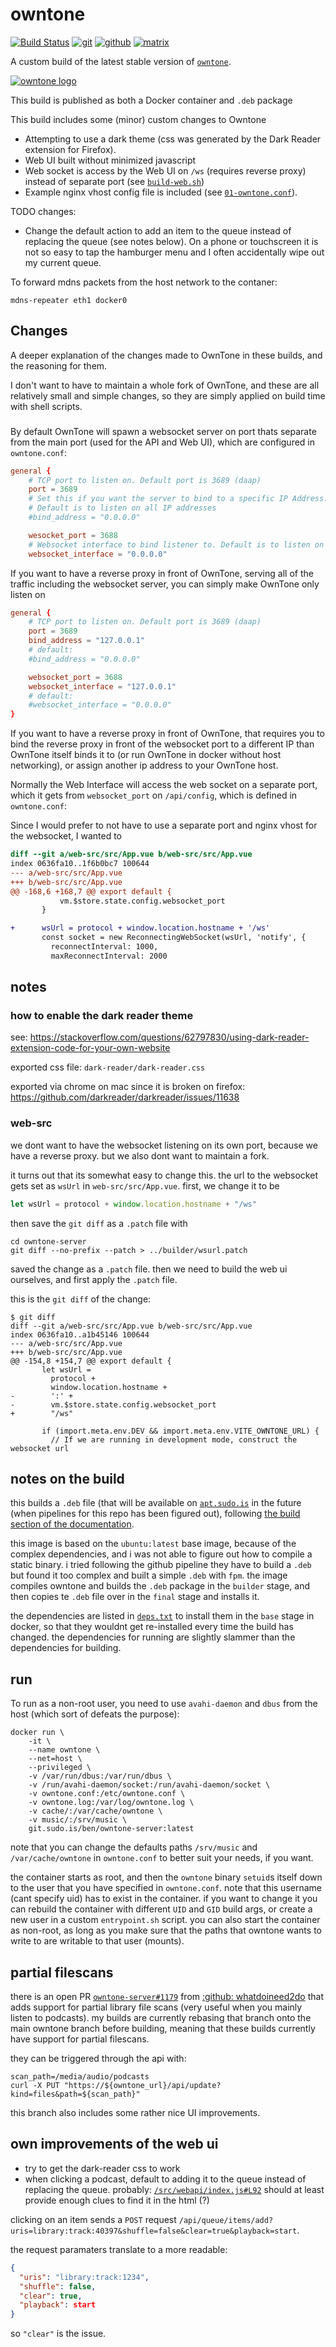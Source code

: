 # owntone

[![Build Status](https://jenkins.sudo.is/buildStatus/icon?job=ben%2Fbuild-owntone%2Fmain&style=flat-square)](https://jenkins.sudo.is/job/ben/job/build-owntone/job/main/)
[![git](https://www.sudo.is/readmes/git.sudo.is-ben.svg)](https://git.sudo.is/ben/build-owntone)
[![github](https://www.sudo.is/readmes/github-benediktkr.svg)](https://github.com/benediktkr/build-owntone)
[![matrix](https://www.sudo.is/readmes/matrix-ben-sudo.is.svg)](https://matrix.to/#/@ben:sudo.is)

A custom build of the latest stable version of [`owntone`](https://github.com/owntone/owntone-server).

[![owntone logo](owntone.png)](https://github.com/owntone)

This build is published as both a Docker container and `.deb` package

This build includes some (minor) custom changes to Owntone

 * Attempting to use a dark theme (css was generated by the Dark Reader
   extension for Firefox).
 * Web UI built without minimized javascript
 * Web socket is access by the Web UI on `/ws` (requires reverse proxy) instead of
   separate port (see [`build-web.sh`](build/build-web.sh))
 * Example nginx vhost config file is included
   (see [`01-owntone.conf`](etc/nginx/sites-available/01-owntone.conf)).

TODO changes:

 * Change the default action to add an item to the queue instead of replacing the queue (see notes below). On
   a phone or touchscreen it is not so easy to tap the hamburger menu and I often accidentally wipe out my
   current queue.

To forward mdns packets from the host network to the contaner:

```shell
mdns-repeater eth1 docker0
```

## Changes

A deeper explanation of the changes made to OwnTone in these builds, and the reasoning
for them.

I don't want to have to maintain a whole fork of OwnTone, and these are all
relatively small and simple changes, so they are simply applied on build time
with shell scripts.

###

By default OwnTone will spawn a websocket server on port thats separate from the main
port (used for the API and Web UI), which are configured in `owntone.conf`:

```conf
general {
    # TCP port to listen on. Default port is 3689 (daap)
    port = 3689
    # Set this if you want the server to bind to a specific IP Address.
    # Default is to listen on all IP addresses
    #bind_address = "0.0.0.0"

    wesocket_port = 3688
    # Websocket interface to bind listener to. Default is to listen on all interfaces
    websocket_interface = "0.0.0.0"
```

If you want to have a reverse proxy in front of OwnTone, serving all of the traffic
including the websocket server, you can simply make OwnTone only listen on

```conf
general {
    # TCP port to listen on. Default port is 3689 (daap)
    port = 3689
    bind_address = "127.0.0.1"
    # default:
    #bind_address = "0.0.0.0"

    websocket_port = 3688
    websocket_interface = "127.0.0.1"
    # default:
    #websocket_interface = "0.0.0.0"
}
```

If you want to have a reverse proxy in front of OwnTone, that requires you to bind
the reverse proxy in front of the websocket port to a different IP than OwnTone itself
binds it to (or run OwnTone in docker without host networking), or assign another ip
address to your OwnTone host.

Normally the Web Interface will access the web socket on a separate port, which it gets
from `websocket_port` on `/api/config`, which is defined in `owntone.conf`:



Since I would prefer to not have to use a separate
port and nginx vhost for the websocket, I wanted to

```diff
diff --git a/web-src/src/App.vue b/web-src/src/App.vue
index 0636fa10..1f6b0bc7 100644
--- a/web-src/src/App.vue
+++ b/web-src/src/App.vue
@@ -168,6 +168,7 @@ export default {
           vm.$store.state.config.websocket_port
       }

+      wsUrl = protocol + window.location.hostname + '/ws'
       const socket = new ReconnectingWebSocket(wsUrl, 'notify', {
         reconnectInterval: 1000,
         maxReconnectInterval: 2000
```

## notes

### how to enable the dark reader theme

see: https://stackoverflow.com/questions/62797830/using-dark-reader-extension-code-for-your-own-website

exported css file: `dark-reader/dark-reader.css`

exported via chrome on mac since it is broken on firefox: https://github.com/darkreader/darkreader/issues/11638


### web-src

we dont want to have the websocket listening on its own port, because we have a reverse proxy. but we also dont want to maintain a fork.

it turns out that its somewhat easy to change this. the url to the websocket gets set as `wsUrl` in `web-src/src/App.vue`. first, we change it to be

```javascript
let wsUrl = protocol + window.location.hostname + "/ws"
```

then save the `git diff` as a `.patch` file with

```shell
cd owntone-server
git diff --no-prefix --patch > ../builder/wsurl.patch
```
saved the change as a `.patch` file. then we need to build the web ui ourselves, and
first apply the `.patch` file.


this is the `git diff` of the change:

```console
$ git diff
diff --git a/web-src/src/App.vue b/web-src/src/App.vue
index 0636fa10..a1b45146 100644
--- a/web-src/src/App.vue
+++ b/web-src/src/App.vue
@@ -154,8 +154,7 @@ export default {
       let wsUrl =
         protocol +
         window.location.hostname +
-        ':' +
-        vm.$store.state.config.websocket_port
+        "/ws"

       if (import.meta.env.DEV && import.meta.env.VITE_OWNTONE_URL) {
         // If we are running in development mode, construct the websocket url
```

## notes on the build

this builds a `.deb` file (that will be available on
[`apt.sudo.is`](https://apt.sudo.is) in the future (when pipelines for
this repo has been figured out), following [the build section of the
documentation](https://owntone.github.io/owntone-server/building/).

this image is based on the `ubuntu:latest` base image, because of the
complex dependencies, and i was not able to figure out how to compile
a static binary. i tried following the github pipeline they have to
build a `.deb` but found it too complex and built a simple `.deb` with
`fpm`. the image compiles owntone and builds the `.deb` package in the
`builder` stage, and then copies te `.deb` file over in the `final`
stage and installs it.

the dependencies are listed in [`deps.txt`](builds/deps.txt) to install them in
the `base` stage in docker, so that they wouldnt get re-installed every time
the build has changed. the dependencies for running are slightly slammer than
the dependencies for building.

## run

To run as a non-root user, you need to use `avahi-daemon` and `dbus` from the
host (which sort of defeats the purpose):

```shell
docker run \
    -it \
    --name owntone \
    --net=host \
    --privileged \
    -v /var/run/dbus:/var/run/dbus \
    -v /run/avahi-daemon/socket:/run/avahi-daemon/socket \
    -v owntone.conf:/etc/owntone.conf \
    -v owntone.log:/var/log/owntone.log \
    -v cache/:/var/cache/owntone \
    -v music/:/srv/music \
    git.sudo.is/ben/owntone-server:latest
```

note that you can change the defaults paths `/srv/music` and
`/var/cache/owntone` in `owntone.conf` to better suit your needs, if
you want.

the container starts as root, and then the `owntone` binary `setuid`s
itself down to the user that you have specified in
`owntone.conf`. note that this username (cant specify uid) has to
exist in the container. if you want to change it you can rebuild the
container with different `UID` and `GID` build args, or create a new
user in a custom `entrypoint.sh` script. you can also start the
container as non-root, as long as you make sure that the paths that
owntone wants to write to are writable to that user (mounts).

## partial filescans

there is an open PR [`owntone-server#1179`](https://github.com/owntone/owntone-server/pull/1179)
from [:github: whatdoineed2do](https://github.com/whatdoineed2dothat) that
adds support for partial library file scans (very useful when you mainly listen to podcasts). my builds are currently
rebasing that branch onto the main owntone branch before building, meaning that these builds currently have support
for partial filescans.

they can be triggered through the api with:

```shell
scan_path=/media/audio/podcasts
curl -X PUT "https://${owntone_url}/api/update?kind=files&path=${scan_path}"
```

this branch also includes some rather nice UI improvements.

## own improvements of the web ui

 * try to get the dark-reader css to work
 * when clicking a podcast, default to adding it to the queue instead of replacing the queue.
   probably: [`/src/webapi/index.js#L92`](https://github.com/owntone/owntone-server/blob/master/web-src/src/webapi/index.js#L78-L112)
   should at least provide enough clues to find it in the html (?)

clicking on an item sends a `POST` request `/api/queue/items/add?uris=library:track:40397&shuffle=false&clear=true&playback=start`.

the request paramaters translate to a more readable:

```json
{
  "uris": "library:track:1234",
  "shuffle": false,
  "clear": true,
  "playback": start
}
```

so `"clear"` is the issue.
